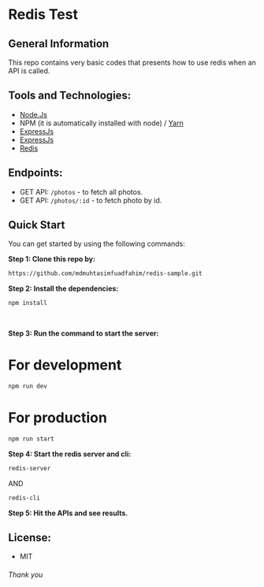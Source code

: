 # Redis Test

## General Information

This repo contains very basic codes that presents how to use redis when an API is called.

## Tools and Technologies:
  * <a href="https://nodejs.org/en/">Node.Js</a>
  * NPM (it is automatically installed with node) / <a href="https://yarnpkg.com/">Yarn</a>
  * <a href="https://expressjs.com/">ExpressJs</a>
  * <a href="https://expressjs.com/">ExpressJs</a>
  * <a href="https://itsvinayak.hashnode.dev/redis-for-javascript-basic-operations-with-noderedis-part-3#heading-set-commands">Redis</a>

  
## Endpoints:
  * GET API: ```/photos``` - to fetch all photos.
  * GET API: ```/photos/:id``` - to fetch photo by id.

## Quick Start </br>
You can get started by using the following commands:</br>

**Step 1: Clone this repo by:** </br>
```bash
https://github.com/mdmuhtasimfuadfahim/redis-sample.git
```

**Step 2: Install the dependencies:** </br>
  ```bash
  npm install
  ``` 
  </br>

**Step 3: Run the command to start the server:** </br>
 # For development
```bash
npm run dev
```

# For production
```bash
npm run start
```

**Step 4: Start the redis server and cli:** </br>
```bash
redis-server
```

AND

```bash
redis-cli
```

**Step 5: Hit the APIs and see results.** </br>

## License:
  * MIT
 
###### Thank you